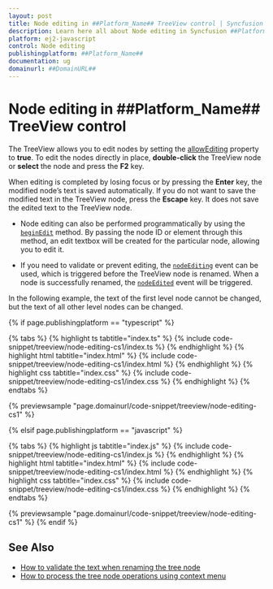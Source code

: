 ```yaml
---
layout: post
title: Node editing in ##Platform_Name## TreeView control | Syncfusion
description: Learn here all about Node editing in Syncfusion ##Platform_Name## TreeView control of Syncfusion Essential JS 2 and more.
platform: ej2-javascript
control: Node editing
publishingplatform: ##Platform_Name##
documentation: ug
domainurl: ##DomainURL##
---
```


# Node editing in ##Platform_Name## TreeView control

The TreeView allows you to edit nodes by setting the [allowEditing](../api/treeview/#allowediting) property to **true**. To edit the nodes directly in place, **double-click** the TreeView node or **select** the node and press the **F2** key.

When editing is completed by losing focus or by pressing the **Enter** key, the modified node’s text is saved automatically. If you do not want to save the modified text in the TreeView node, press the **Escape** key. It does not save the edited text to the TreeView node.

* Node editing can also be performed programmatically by using the [`beginEdit`](../api/treeview/#beginedit) method. By passing the node ID or element through this method, an edit textbox will be created for the particular node, allowing you to edit it.

* If you need to validate or prevent editing, the [`nodeEditing`](../api/treeview/#nodeediting) event can be used, which is triggered before the TreeView node is renamed. When a node is successfully renamed, the [`nodeEdited`](../api/treeview/#nodeedited) event will be triggered.

In the following example, the text of the first level node cannot be changed, but the text of all other level nodes can be changed.

{% if page.publishingplatform == "typescript" %}

 {% tabs %}
{% highlight ts tabtitle="index.ts" %}
{% include code-snippet/treeview/node-editing-cs1/index.ts %}
{% endhighlight %}
{% highlight html tabtitle="index.html" %}
{% include code-snippet/treeview/node-editing-cs1/index.html %}
{% endhighlight %}
{% highlight css tabtitle="index.css" %}
{% include code-snippet/treeview/node-editing-cs1/index.css %}
{% endhighlight %}
{% endtabs %}
        
{% previewsample "page.domainurl/code-snippet/treeview/node-editing-cs1" %}

{% elsif page.publishingplatform == "javascript" %}

{% tabs %}
{% highlight js tabtitle="index.js" %}
{% include code-snippet/treeview/node-editing-cs1/index.js %}
{% endhighlight %}
{% highlight html tabtitle="index.html" %}
{% include code-snippet/treeview/node-editing-cs1/index.html %}
{% endhighlight %}
{% highlight css tabtitle="index.css" %}
{% include code-snippet/treeview/node-editing-cs1/index.css %}
{% endhighlight %}
{% endtabs %}

{% previewsample "page.domainurl/code-snippet/treeview/node-editing-cs1" %}
{% endif %}

## See Also

* [How to validate the text when renaming the tree node](./how-to/validate-the-text-when-renaming-the-tree-node)
* [How to process the tree node operations using context menu](./how-to/process-the-tree-node-operations-using-context-menu)
